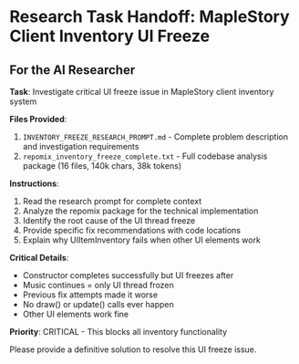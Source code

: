 # Research Task Handoff: MapleStory Client Inventory UI Freeze

## For the AI Researcher

**Task**: Investigate critical UI freeze issue in MapleStory client inventory system

**Files Provided**:
1. `INVENTORY_FREEZE_RESEARCH_PROMPT.md` - Complete problem description and investigation requirements
2. `repomix_inventory_freeze_complete.txt` - Full codebase analysis package (16 files, 140k chars, 38k tokens)

**Instructions**:
1. Read the research prompt for complete context
2. Analyze the repomix package for the technical implementation
3. Identify the root cause of the UI thread freeze
4. Provide specific fix recommendations with code locations
5. Explain why UIItemInventory fails when other UI elements work

**Critical Details**:
- Constructor completes successfully but UI freezes after
- Music continues = only UI thread frozen
- Previous fix attempts made it worse
- No draw() or update() calls ever happen
- Other UI elements work fine

**Priority**: CRITICAL - This blocks all inventory functionality

Please provide a definitive solution to resolve this UI freeze issue.